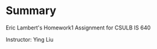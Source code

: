 # Summary
<p>Eric Lambert's Homework1 Assignment for CSULB IS 640<p><p><p>
<p>Instructor: Ying Liu<p>